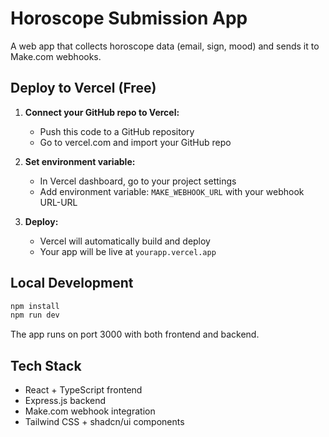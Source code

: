 # Horoscope Submission App

A web app that collects horoscope data (email, sign, mood) and sends it to Make.com webhooks.

## Deploy to Vercel (Free)

1. **Connect your GitHub repo to Vercel:**
   - Push this code to a GitHub repository
   - Go to vercel.com and import your GitHub repo

2. **Set environment variable:**
   - In Vercel dashboard, go to your project settings
   - Add environment variable: `MAKE_WEBHOOK_URL` with your webhook URL-URL

3. **Deploy:**
   - Vercel will automatically build and deploy
   - Your app will be live at `yourapp.vercel.app`

## Local Development

```bash
npm install
npm run dev
```

The app runs on port 3000 with both frontend and backend.

## Tech Stack

- React + TypeScript frontend
- Express.js backend
- Make.com webhook integration
- Tailwind CSS + shadcn/ui components
